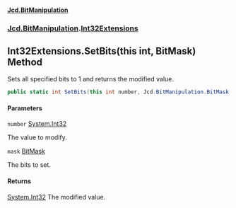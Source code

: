 #### [Jcd.BitManipulation](index 'index')
### [Jcd.BitManipulation](Jcd.BitManipulation 'Jcd.BitManipulation').[Int32Extensions](Jcd.BitManipulation.Int32Extensions 'Jcd.BitManipulation.Int32Extensions')

## Int32Extensions.SetBits(this int, BitMask) Method

Sets all specified bits to 1 and returns the modified value.

```csharp
public static int SetBits(this int number, Jcd.BitManipulation.BitMask mask);
```
#### Parameters

<a name='Jcd.BitManipulation.Int32Extensions.SetBits(thisint,Jcd.BitManipulation.BitMask).number'></a>

`number` [System.Int32](https://docs.microsoft.com/en-us/dotnet/api/System.Int32 'System.Int32')

The value to modify.

<a name='Jcd.BitManipulation.Int32Extensions.SetBits(thisint,Jcd.BitManipulation.BitMask).mask'></a>

`mask` [BitMask](Jcd.BitManipulation.BitMask 'Jcd.BitManipulation.BitMask')

The bits to set.

#### Returns
[System.Int32](https://docs.microsoft.com/en-us/dotnet/api/System.Int32 'System.Int32')
The modified value.